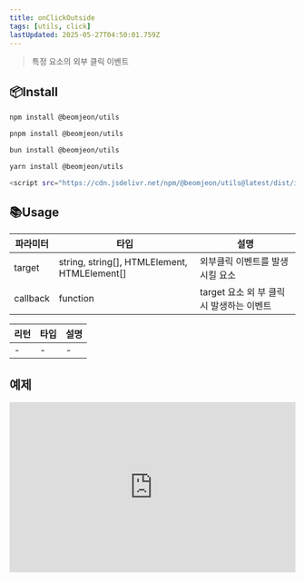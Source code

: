 ```yaml
---
title: onClickOutside
tags: [utils, click]
lastUpdated: 2025-05-27T04:50:01.759Z
---
```


> 특정 요소의 외부 클릭 이벤트

## 📦Install

```bash
npm install @beomjeon/utils

pnpm install @beomjeon/utils

bun install @beomjeon/utils

yarn install @beomjeon/utils

<script src="https://cdn.jsdelivr.net/npm/@beomjeon/utils@latest/dist/index.global.js"></>
```

## 📚Usage

| 파라미터 | 타입                                         | 설명                                      |
| -------- | -------------------------------------------- | ----------------------------------------- |
| target   | string, string[], HTMLElement, HTMLElement[] | 외부클릭 이벤트를 발생시킬 요소           |
| callback | function                                     | target 요소 외 부 클릭 시 발생하는 이벤트 |

| 리턴 | 타입 | 설명 |
| ---- | ---- | ---- |
| -    | -    | -    |

## 예제

<iframe height="300" style="width: 100%;" scrolling="no" title="onClickOutside" src="https://codepen.io/ParkBeomMin/embed/VYLYPya?default-tab=html%2Cresult" frameborder="no" loading="lazy" allowtransparency="true" allowfullscreen="true">
  See the Pen <a href="https://codepen.io/ParkBeomMin/pen/VYLYPya">
  onClickOutside</a> by Beom Min Park (<a href="https://codepen.io/ParkBeomMin">@ParkBeomMin</a>)
  on <a href="https://codepen.io">CodePen</a>.
</iframe>
